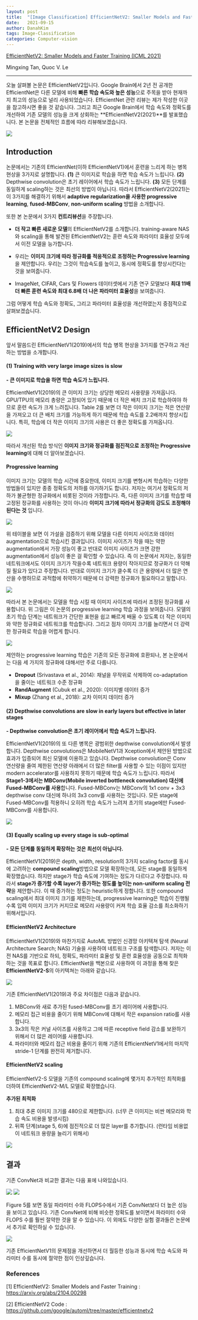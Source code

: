 ```yaml
---
layout: post
title:  "[Image Classification] EfficientNetV2: Smaller Models and Faster Training (ICML 2021)"
date:   2021-09-15
author: DanahKim
tags: Image-Classification
categories: Computer-vision
---
```






[EfficientNetV2: Smaller Models and Faster Training (ICML 2021)](https://arxiv.org/abs/2104.00298)

Mingxing Tan, Quoc V. Le

------



오늘 살펴볼 논문은 EfficientNetV2입니다. Google Brain에서 2년 전 공개한 EfficientNet은 다른 모델에 비해 **빠른 학습 속도와 높은 성능**으로 주목을 받아 현재까지 최고의 성능으로 널리 사용되었습니다. EfficientNet 관련 리뷰는 제가 작성한 이곳을 참고하시면 좋을 것 같습니다. 그리고 최근 Google Brain에서 학습 속도와 정확도를 개선하여 기존 모델의 성능을 크게 상회하는 **EfficientNetV2(2021)**를 발표했습니다. 본 논문을 전체적인 흐름에 따라 리뷰해보겠습니다.

<img src="\assets\images\EfficientNetV2\0.png" />



## Introduction

논문에서는 기존의 EfficientNet(이하 EfficientNetV1)에서 훈련을 느리게 하는 병목 현상을 3가지로 설명합니다. **(1)** 큰 이미지로 학습을 하면 학습 속도가 느립니다. **(2)** Depthwise convolution은 초기 레이어에서 학습 속도가 느립니다. **(3)** 모든 단계를 동일하게 scaling하는 것은 최선의 방법이 아닙니다. 따라서 EfficientNetV2(2021)는 이 3가지를 해결하기 위해서 **adaptive regularization을 사용한 progressive learning**, **fused-MBConv**, **non-uniform scaling** 방법을 소개합니다.



또한 본 논문에서 3가지 **컨트리뷰션**을 주장합니다.

- **더 작고 빠른 새로운 모델**의 EfficientNetV2를 소개합니다. training-aware NAS와 scaling을 통해 발견된 EfficientNetV2는 훈련 속도와 파라미터 효율성 모두에서 이전 모델을 능가합니다.

- 우리는 **이미지 크기에 따라 정규화를 적응적으로 조정하는 Progressive learning**을 제안합니다. 우리는 그것이 학습속도를 높이고, 동시에 정확도를 향상시킨다는 것을 보여줍니다.

- ImageNet, CIFAR, Cars 및 Flowers 데이터셋에서 기존 연구 모델보다 **최대 11배 더 빠른 훈련 속도와 최대 6.8배 더 나은 파라미터 효율성**을 보여줍니다.



그럼 어떻게 학습 속도와 정확도, 그리고 파라미터 효율성을 개선하였는지 중점적으로 살펴보겠습니다.



## EfficientNetV2 Design

앞서 말씀드린 EfficientNetV1(2019)에서의 학습 병목 현상을 3가지를 연구하고 개선하는 방법을 소개합니다.



#### (1) Training with very large image sizes is slow

**- 큰 이미지로 학습을 하면 학습 속도가 느립니다.**

EfficientNetV1(2019)의 큰 이미지 크기는 상당한 메모리 사용량을 가져옵니다. GPU/TPU의 메모리 총량은 고정되어 있기 때문에 더 작은 배치 크기로 학습하여야 하므로 훈련 속도가 크게 느려집니다. Table 2를 보면 더 작은 이미지 크기는 적은 연산량을 가져오고 더 큰 배치 크기를 가능하게 하기 때문에 학습 속도를 2.2배까지 향상시킵니다. 특히, 학습에 더 작은 이미지 크기의 사용은 더 좋은 정확도를 가져옵니다.

<img src="\assets\images\EfficientNetV2\1.png" />

따라서 개선된 학습 방식인 **이미지 크기와 정규화를 점진적으로 조정하는 Progressive learning**에 대해 더 알아보겠습니다.



#### Progressive learning

이미지 크기는 모델의 학습 시간에 중요한데, 이미지 크기를 변형시켜 학습하는 다양한 방법들이 있지만 종종 정확도의 저하를 야기하기도 합니다. 저자는 여기서 정확도의 저하가 불균형한 정규화에서 비롯된 것이라 가정합니다. 즉, 다른 이미지 크기를 학습할 때 고정된 정규화를 사용하는 것이 아니라 **이미지 크기에 따라서 정규화의 강도도 조정해야 된다는 것** 입니다.

<img src="\assets\images\EfficientNetV2\2.png" />

위 테이블을 보면 이 가설을 검증하기 위해 모델을 다른 이미지 사이즈와 데이터 augmentation으로 학습시킨 결과입니다. 이미지 사이즈가 작을 때는 약한 augmentation에서 가장 성능이 좋고 반대로 이미지 사이즈가 크면 강한 augmentation에서 성능이 좋은 걸 확인할 수 있습니다. 즉 이 논문에서 저자는, 동일한 네트워크에서도 이미지 크기가 작을수록 네트워크 용량이 작아지므로 정규화가 더 약해질 필요가 있다고 주장합니다. 반대로 이미지 크기가 클수록 더 큰 용량에서 더 많은 연산을 수행하므로 과적합에 취약하기 때문에 더 강력한 정규화가 필요하다고 말합니다.

<img src="\assets\images\EfficientNetV2\3.png" />

따라서 본 논문에서는 모델을 학습 시킬 때 이미지 사이즈에 따라서 조정된 정규화를 사용합니다. 위 그림은 이 논문의 progressive learning 학습 과정을 보여줍니다. 모델의 초기 학습 단계는 네트워크가 간단한 표현을 쉽고 빠르게 배울 수 있도록 더 작은 이미지와 약한 정규화로 네트워크를 학습합니다. 그리고 점차 이미지 크기를 늘리면서 더 강력한 정규화로 학습을 어렵게 합니다.

<img src="\assets\images\EfficientNetV2\4.png" />

제안하는 progressive learning 학습은 기존의 모든 정규화에 호환되나, 본 논문에서는 다음 세 가지의 정규화에 대해서만 주로 다룹니다.

- **Dropout** (Srivastava et al., 2014): 채널을 무작위로 삭제하여 co-adaptation을 줄이는 네트워크 수준 정규화
- **RandAugment** (Cubuk et al., 2020): 이미지별 데이터 증가
- **Mixup** (Zhang et al., 2018): 교차 이미지 데이터 증가



#### (2) Depthwise convolutions are slow in early layers but effective in later stages

**- Depthwise convolution은 초기 레이어에서 학습 속도가 느립니다.**

EfficientNetV1(2019)의 또 다른 병목은 광범위한 depthwise convolution에서 발생합니다. Depthwise convolutions은 MobileNetV1과 Xception에서 제안된 방법으로 효과가 입증되어 최신 모델에 이용하고 있습니다. Depthwise convolution은 Conv 연산량을 줄여 제한된 연산량 아래에서 더 많은 filter를 사용할 수 있는 이점이 있지만 modern accelerator를 사용하지 못하기 때문에 학습 속도가 느립니다. 따라서 **Stage1-3에서는 MBConv(Mobile inverted bottleneck convolution) 대신에 Fused-MBConv를 사용**합니다. Fused-MBConv는 MBConv의 1x1 conv + 3x3 depthwise conv 대신에 하나의 3x3 conv를 사용하는 것입니다. 모든 stage에 Fused-MBConv를 적용하니 오히려 학습 속도가 느려져 초기의 stage에만 Fused-MBConv를 사용합니다.

<img src="\assets\images\EfficientNetV2\5.png" />



#### (3) Equally scaling up every stage is sub-optimal

**- 모든 단계를 동일하게 확장하는 것은 최선이 아닙니다.**

EfficientNetV1(2019)은 depth, width, resolution의 3가지 scaling factor를 동시에 고려하는 **compound scaling**방법으로 모델 확장하는데, 모든 stage를 동일하게 확장했습니다. 하지만 stage가 학습 속도에 기여하는 정도가 다르다고 주장합니다. 따라서 **stage가 증가할 수록 layer가 증가하는 정도를 높이는 non-uniform scaling 전략**을 제안합니다. 이 때 증가하는 정도는 heuristic하게 정합니다. 또한 compound scaling에서 최대 이미지 크기를 제한하는데, progressive learning은 학습이 진행될 수록 입력 이미지 크기가 커지므로 메모리 사용량이 커져 학습 효율 감소를 최소화하기 위해서입니다. 



#### EfficientNetV2 Architecture

EfficientNetV1(2019)와 마찬가지로 AutoML 방법인 신경망 아키텍쳐 탐색 (Neural Architecture Search; NAS) 기술을 사용하여 네트워크 구조를 탐색합니다. 저자는 이전 NAS를 기반으로 하되, 정확도, 파라미터 효율성 및 훈련 효율성을 공동으로 최적화하는 것을 목표로 합니다.  EfficientNet을 백본으로 사용하여 이 과정을 통해 찾은 **EfficientNetV2-S**의 아키텍쳐는 아래와 같습니다. 

<img src="\assets\images\EfficientNetV2\6.png" />

기존 EfficientNetV1(2019)과 주요 차이점은 다음과 같습니다.

1. MBConv와 새로 추가된 fused-MBConv를 초기 레이어에 사용합니다.
2. 메모리 접근 비용을 줄이기 위해 MBConv에 대해서 작은 expansion ratio를 사용합니다.
3. 3x3의 작은 커널 사이즈를 사용하고 그에 따른 receptive field 감소를 보완하기 위해서 더 많은 레이어를 사용합니다.
4. 파라미터와 메모리 접근 비용을 줄이기 위해 기존의 EfficientNetV1에서의 마지막 stride-1 단계를 완전히 제거합니다.



#### EfficientNetV2 scaling

EfficientNetV2-S 모델을 기존의 compound scaling에 몇가지 추가적인 최적화를 더하여 EfficientNetV2-M/L 모델로 확장했습니다. 

**추가된 최적화**

1. 최대 추론 이미지 크기를 480으로 제한합니다. (너무 큰 이미지는 비싼 메모리와 학습 속도 비용을 발생시킴)
2. 뒤쪽 단계(stage 5, 6)에 점진적으로 더 많은 layer를 추가합니다. (런타임 비용없이 네트워크 용량을 늘리기 위해서)

<img src="\assets\images\EfficientNetV2\7.png" />



## 결과

기존 ConvNet과 비교한 결과는 다음 표에 나와있습니다.

<img src="\assets\images\EfficientNetV2\8.png" />

<img src="\assets\images\EfficientNetV2\9.png" />

Figure 5를 보면 동일 파라미터 수와 FLOPS수에서 기존 ConvNet보다 더 높은 성능을 보이고 있습니다. 기존 ConvNet에 비해 비슷한 정확도를 보이면서 파라미터 수와 FLOPS 수를 훨씬 절약한 것을 알 수 있습니다. 이 외에도 다양한 실험 결과들은 논문에서 추가로 확인하실 수 있습니다.

<img src="\assets\images\EfficientNetV2\10.png" />

기존 EfficientNetV1의 문제점을 개선하면서 더 월등한 성능과 동시에 학습 속도와 파라미터 수를 동시에 절약한 점이 인상깊습니다.



### References

[1] EfficientNetV2: Smaller Models and Faster Training : https://arxiv.org/abs/2104.00298

[2] EfficientNetV2 Code : https://github.com/google/automl/tree/master/efficientnetv2
